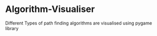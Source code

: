 # Algorithm-Visualiser
Different Types of path finding algorithms are visualised using pygame library
